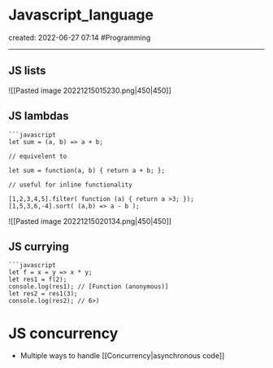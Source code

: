 # Javascript_language
created: 2022-06-27 07:14
#Programming 

---
## JS lists

![[Pasted image 20221215015230.png|450|450]]

## JS lambdas 
```ad-example
```javascript
let sum = (a, b) => a + b;

// equivelent to 

let sum = function(a, b) { return a + b; };

// useful for inline functionality

[1,2,3,4,5].filter( function (a) { return a >3; });
[1,5,3,6,-4].sort( (a,b) => a - b );
```

![[Pasted image 20221215020134.png|450|450]]

## JS currying
```ad-example
```javascript
let f = x = y => x * y;
let res1 = f(2);
console.log(res1); // [Function (anonymous)]
let res2 = res1(3);
console.log(res2); // 6>)
```


# JS concurrency 
- Multiple ways to handle [[Concurrency|asynchronous code]]
